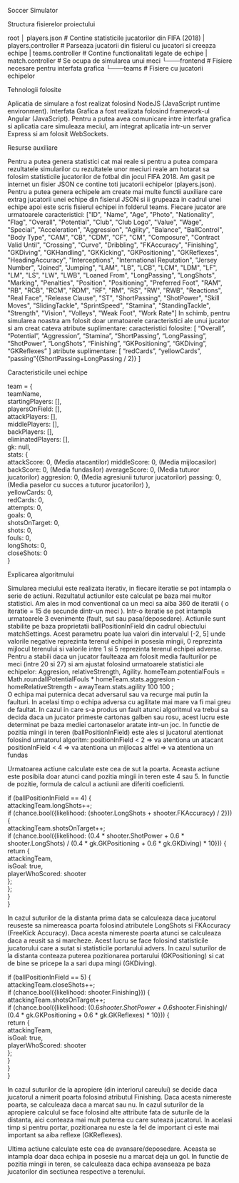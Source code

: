 Soccer Simulator


 Structura fisierelor proiectului

  root
  │   players.json              	       # Contine statisticile jucatorilor din FIFA (2018)
  |   players.controller	       # Parseaza jucatorii din fisierul cu jucatori si creeaza echipe
  |   teams.controller	       # Contine functionalitati legate de echipe
  |   match.controller             # Se ocupa de simularea unui meci
  └───frontend            	       # Fisiere necesare pentru interfata grafica
  └───teams          	       # Fisiere cu jucatorii echipelor
 
Tehnologii folosite

Aplicatia de simulare a fost realizat folosind NodeJS (JavaScript runtime environment). Interfata Grafica a fost realizata folosind framework-ul Angular (JavaScript). Pentru a putea avea comunicare intre interfata grafica si aplicatia care simuleaza meciul, am integrat aplicatia intr-un server Express si am folosit WebSockets. 

Resurse auxiliare

Pentru a putea genera statistici cat mai reale si pentru a putea compara rezultatele simularilor cu rezultatele unor meciuri reale am hotarat sa folosim statisticile jucatorilor de fotbal din jocul FIFA 2018. Am gasit pe internet un fisier JSON ce contine toti jucatorii echipelor (players.json). Pentru a putea genera echipele am create mai multe functii auxiliare care extrag jucatorii unei echipe din fisierul JSON si ii grupeaza in cadrul unei echipe apoi este scris fisierul echipei in folderul teams.
Fiecare jucator are urmatoarele caracteristici: 
["ID", "Name", "Age", "Photo", "Nationality", "Flag", "Overall", "Potential", "Club", "Club Logo", "Value", "Wage", "Special", "Acceleration", "Aggression", "Agility", "Balance", "BallControl", "Body Type", "CAM", "CB", "CDM", "CF", "CM", "Composure", "Contract Valid Until", "Crossing", "Curve", "Dribbling", "FKAccuracy", "Finishing", "GKDiving", "GKHandling", "GKKicking", "GKPositioning", "GKReflexes", "HeadingAccuracy", "Interceptions", "International Reputation", "Jersey Number", "Joined", "Jumping", "LAM", "LB", "LCB", "LCM", "LDM", "LF", "LM", "LS", "LW", "LWB", "Loaned From", "LongPassing", "LongShots", "Marking", "Penalties", "Position", "Positioning", "Preferred Foot", "RAM", "RB", "RCB", "RCM", "RDM", "RF", "RM", "RS", "RW", "RWB", "Reactions", "Real Face", "Release Clause", "ST", "ShortPassing", "ShotPower", "Skill Moves", "SlidingTackle", "SprintSpeed", "Stamina", "StandingTackle", "Strength", "Vision", "Volleys", "Weak Foot", "Work Rate"] 
In schimb, pentru simularea noastra am folosit doar urmatoarele caracteristici ale unui jucator si am creat cateva atribute suplimentare: 
caracteristici folosite: 
 [ “Overall”, “Potential”, “Aggression”, “Stamina”,  “ShortPassing”, “LongPassing”, “ShotPower”, “LongShots”, “Finishing”, “GKPositioning”, “GKDiving”, “GKReflexes” ]
atribute suplimentare:
[ “redCards”, “yellowCards”, “passing”{(ShortPassing+LongPassing / 2)} ]

Caracteristicile unei echipe

team = {  
    teamName,  
    startingPlayers: [],  
    playersOnField: [],  
    attackPlayers: [],  
    middlePlayers: [],  
    backPlayers: [],  
    eliminatedPlayers: [],  
    gk: null,  
    stats: {  
        attackScore: 0, (Media atacantilor) 
        middleScore: 0,  (Media mijlocasilor)
        backScore: 0,  (Media fundasilor)
        averageScore: 0,  (Media tuturor jucatorilor)
        aggresion: 0,  (Media agresiunii tuturor jucatorilor)
        passing: 0,  (Media paselor cu succes a tuturor jucatorilor)
    },  
    yellowCards: 0,  
    redCards: 0,  
    attempts: 0,  
    goals: 0,  
    shotsOnTarget: 0,  
    shots: 0,  
    fouls: 0,   
    longShots: 0,  
    closeShots: 0  
}  




Explicarea algoritmului

Simularea meciului este realizata iterativ, in fiecare iteratie se pot intampla o serie de actiuni. Rezultatul actiunilor este calculat pe baza mai multor statistici. Am ales in mod conventional ca un meci sa aiba 360 de iteratii ( o iteratie = 15 de secunde dintr-un meci ). Intr-o iteratie se pot intampla urmatoarele 3 evenimente (fault,  sut sau pasa/deposedare). 
Actiunile sunt stabilite pe baza proprietatii ballPositionInField din cadrul obiectului matchSettings. Acest parametru poate lua valori din intervalul [-2, 5] unde valorile negative reprezinta terenul echipei in posesia mingii, 0 reprezinta mijlocul terenului si valorile intre 1 si 5 reprezinta terenul echipei adverse. 
Pentru a stabili daca un jucator faulteaza am folosit media faulturilor pe meci (intre 20 si 27) si am ajustat folosind urmatoarele statistici ale echipelor: Aggresion, relativeStrength, Agility.
homeTeam.potentialFouls = Math.roundallPotentialFouls * homeTeam.stats.aggresion - homeRelativeStrength - awayTeam.stats.agility  100  100 ;  
O echipa mai puternica decat adversarul sau va recurge mai putin la faulturi. In acelasi timp o echipa adversa cu agilitate mai mare va fi mai greu de faultat. 
In cazul in care s-a produs un fault atunci algoritmul va trebui sa decida daca un jucator primeste cartonas galben sau rosu, acest lucru este determinat pe baza mediei cartonaselor aratate intr-un joc. In functie de pozitia mingii in teren (ballPositionInField) este ales si jucatorul atentionat folosind urmatorul algoritm:
positionInField < 2 => va atentiona un atacant
positionInField < 4 => va atentiona un mijlocas
altfel => va atentiona un fundas


Urmatoarea actiune calculate este cea de sut la poarta. Aceasta actiune este posibila doar atunci cand pozitia mingii in teren este 4 sau 5. In functie de pozitie, formula de calcul a actiunii are diferiti coeficienti. 

if (ballPositionInField == 4) {  
    attackingTeam.longShots++;  
    if (chance.bool({likelihood: (shooter.LongShots + shooter.FKAccuracy) / 2})) {  
        attackingTeam.shotsOnTarget++;  
        if (chance.bool({likelihood: (0.4 * shooter.ShotPower + 0.6 * shooter.LongShots) / (0.4 * gk.GKPositioning + 0.6 * gk.GKDiving) * 10})) {  
            return {  
                attackingTeam,  
                isGoal: true,  
                playerWhoScored: shooter  
            };  
        };  
    }  
}  


In cazul suturilor de la distanta prima data se calculeaza daca jucatorul reuseste sa nimereasca poarta folosind atributele  LongShots si FKAccuracy (FreeKick Accuracy). Daca acesta nimereste poarta atunci se calculeaza daca a reusit sa si marcheze. Acest lucru se face folosind statisticile jucatorului care a sutat si statisticile portarului advers. In cazul suturilor de la distanta conteaza puterea pozitionarea portarului (GKPositioning) si cat de bine se pricepe la a sari dupa mingi (GKDiving).

if (ballPositionInField == 5) {  
        attackingTeam.closeShots++;  
        if (chance.bool({likelihood: shooter.Finishing})) {  
            attackingTeam.shotsOnTarget++;  
            if (chance.bool({likelihood: (0.6*shooter.ShotPower + 0.6*shooter.Finishing)/ (0.4 * gk.GKPositioning + 0.6 * gk.GKReflexes) * 10})) {  
                return {  
                    attackingTeam,  
                    isGoal: true,  
                    playerWhoScored: shooter  
                };            
            }  
        }  
    } 



In cazul suturilor de  la apropiere (din interiorul careului) se decide daca jucatorul a nimerit poarta folosind atributul Finishing. Daca acesta nimereste poarta, se calculeaza daca a marcat sau nu. In cazul suturilor de la apropiere calculul se face folosind alte attribute fata de suturile de la distanta, aici conteaza mai mult puterea cu care suteaza jucatorul. In acelasi timp si pentru portar, pozitionarea nu este la fel de important ci este mai important sa aiba reflexe (GKReflexes). 

Ultima actiune calculate este cea de avansare/deposedare. Aceasta se intampla doar daca echipa in posesie nu a marcat deja un gol. In functie de pozitia mingii in teren, se calculeaza daca echipa avanseaza pe baza jucatorilor din sectiunea respective a terenului. 
